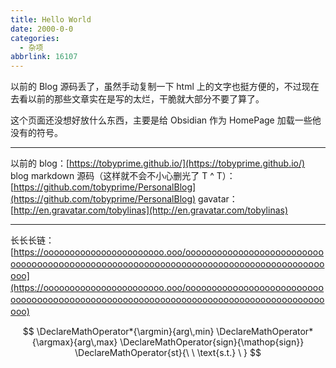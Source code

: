 ```yaml
---
title: Hello World
date: 2000-0-0
categories:
  - 杂项
abbrlink: 16107
---
```

以前的 Blog 源码丢了，虽然手动复制一下 html 上的文字也挺方便的，不过现在去看以前的那些文章实在是写的太烂，干脆就大部分不要了算了。

这个页面还没想好放什么东西，主要是给 Obsidian 作为 HomePage 加载一些他没有的符号。

---
以前的 blog：[https://tobyprime.github.io/](https://tobyprime.github.io/)
blog markdown 源码（这样就不会不小心删光了 T ^ T）：[https://github.com/tobyprime/PersonalBlog](https://github.com/tobyprime/PersonalBlog)
gavatar：[http://en.gravatar.com/tobylinas](http://en.gravatar.com/tobylinas)

---
长长长链：[https://ooooooooooooooooooooooo.ooo/ooooοооoοᴏοoοᴏοoοᴏooοᴏoᴏoᴏооoоᴏᴏoоᴏᴏοᴏοoοоᴏᴏοоoоοᴏоοοᴏooοᴏoоοооοοоᴏοοоοοoоᴏоοᴏοoοоᴏᴏοᴏoo](https://ooooooooooooooooooooooo.ooo/ooooοооoοᴏοoοᴏοoοᴏooοᴏoᴏoᴏооoоᴏᴏoоᴏᴏοᴏοoοоᴏᴏοоoоοᴏоοοᴏooοᴏoоοооοοоᴏοοоοοoоᴏоοᴏοoοоᴏᴏοᴏoo)

$$ \DeclareMathOperator*{\argmin}{arg\,min} \DeclareMathOperator*{\argmax}{arg\,max} 
\DeclareMathOperator{sign}{\mathop{sign}}
\DeclareMathOperator{st}{\ \ \text{s.t.} \  }
$$
